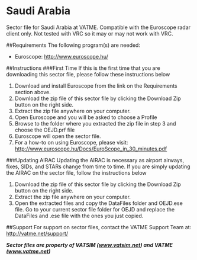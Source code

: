Saudi Arabia
========

Sector file for Saudi Arabia at VATME. Compatible with the Euroscope radar client only. Not tested with VRC so it may or may not work with VRC.

##Requirements
The following program(s) are needed:

* Euroscope: http://www.euroscope.hu/

##Instructions
###First Time
If this is the first time that you are downloading this sector file, please follow these instructions below

1. Download and install Euroscope from the link on the Requirements section above.
2. Download the zip file of this sector file by clicking the Download Zip button on the right side.
3. Extract the zip file anywhere on your computer.
4. Open Euroscope and you will be asked to choose a Profile
5. Browse to the folder where you extracted the zip file in step 3 and choose the OEJD.prf file
6. Euroscope will open the sector file.
7. For a how-to on using Euroscope, please visit: http://www.euroscope.hu/Docs/EuroScope_in_30_minutes.pdf

###Updating AIRAC
Updating the AIRAC is necessary as airport airways, fixes, SIDs, and STARs change from time to time. If you are simply updating the AIRAC on the sector file, follow the instructions below

1. Download the zip file of this sector file by clicking the Download Zip button on the right side.
2. Extract the zip file anywhere on your computer.
3. Open the extracted files and copy the DataFiles folder and OEJD.ese file. Go to your current sector file folder for OEJD and replace the DataFiles and .ese file with the ones you just copied. 

##Support
For support on sector files, contact the VATME Support Team at: http://vatme.net/support/

***Sector files are property of VATSIM (www.vatsim.net) and VATME (www.vatme.net)***